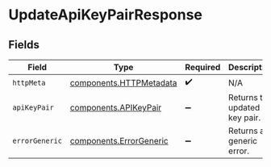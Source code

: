 # UpdateApiKeyPairResponse


## Fields

| Field                                                              | Type                                                               | Required                                                           | Description                                                        |
| ------------------------------------------------------------------ | ------------------------------------------------------------------ | ------------------------------------------------------------------ | ------------------------------------------------------------------ |
| `httpMeta`                                                         | [components.HTTPMetadata](../../models/components/httpmetadata.md) | :heavy_check_mark:                                                 | N/A                                                                |
| `apiKeyPair`                                                       | [components.APIKeyPair](../../models/components/apikeypair.md)     | :heavy_minus_sign:                                                 | Returns the updated key pair.                                      |
| `errorGeneric`                                                     | [components.ErrorGeneric](../../models/components/errorgeneric.md) | :heavy_minus_sign:                                                 | Returns a generic error.                                           |